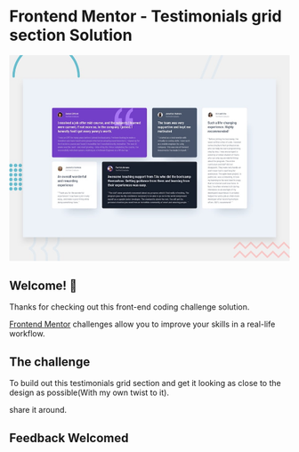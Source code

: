 # Frontend Mentor - Testimonials grid section Solution

![Design preview for the Testimonials grid section coding challenge](./design/desktop-preview.jpg)

## Welcome! 👋

Thanks for checking out this front-end coding challenge solution.

[Frontend Mentor](https://www.frontendmentor.io) challenges allow you to improve your skills in a real-life workflow.

## The challenge

 To build out this testimonials grid section and get it looking as close to the design as possible(With my own twist to it).

 share it around.

## Feedback Welcomed
